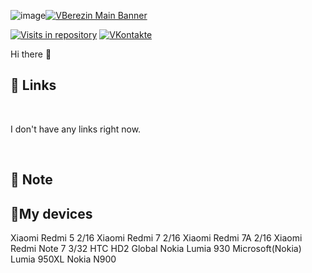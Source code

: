 ![image](https://github.com/hiprivsid/hiprivsid/assets/75212472/b004f2b6-cd5d-4a24-8806-c2f3b1f9da3c)[![VBerezin Main Banner](./assets/HiPrivBanner.png)](https://vk.com/hiprivsid)

[![Visits in repository](https://img.shields.io/badge/ivan_vorvanin-Telegram-blue)](https://t.me/ivan_vorvanin)
[![VKontakte](https://img.shields.io/badge/hiprivsid-VKontakte-blue)](https://vk.com/hiprivsid)

Hi there 👋

## 📝 Links

<br>

<!-- BLOG-POST-LIST:START -->

I don't have any links right now.

<!-- BLOG-POST-LIST:END -->

<br>

## 📌 Note


## 📱My devices
Xiaomi Redmi 5 2/16
Xiaomi Redmi 7 2/16
Xiaomi Redmi 7A 2/16
Xiaomi Redmi Note 7 3/32
HTC HD2 Global
Nokia Lumia 930
Microsoft(Nokia) Lumia 950XL
Nokia N900 
